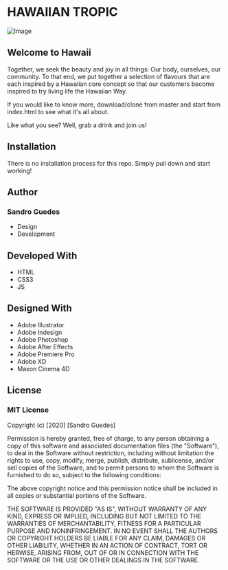 # HAWAIIAN TROPIC

![Image](https://raw.githubusercontent.com/sandroguedes/s_guedesdesouza_FIP/master/images/Gallery_01_All.png)

## Welcome to Hawaii
Together, we seek the beauty and joy in all things: Our body, ourselves, our community. To that end, we put together a selection of flavours that are each inspired by a Hawaiian core concept so that our customers become inspired to try living life the Hawaiian Way.

If you would like to know more, download/clone from master and start from index.html to see what it's all about.

Like what you see? Well, grab a drink and join us!


## Installation
There is no installation process for this repo. Simply pull down and start working!


## Author

### Sandro Guedes
* Design
* Development


## Developed With

* HTML
* CSS3
* JS


## Designed With

* Adobe Illustrator
* Adobe Indesign
* Adobe Photoshop
* Adobe After Effects
* Adobe Premiere Pro
* Adobe XD
* Maxon Cinema 4D


## License

### MIT License

Copyright (c) [2020] [Sandro Guedes]

Permission is hereby granted, free of charge, to any person obtaining a copy of this software and associated documentation files (the "Software"), to deal in the Software without restriction, including without limitation the rights to use, copy, modify, merge, publish, distribute, sublicense, and/or sell copies of the Software, and to permit persons to whom the Software is furnished to do so, subject to the following conditions:

The above copyright notice and this permission notice shall be included in all copies or substantial portions of the Software.

THE SOFTWARE IS PROVIDED "AS IS", WITHOUT WARRANTY OF ANY KIND, EXPRESS OR IMPLIED, INCLUDING BUT NOT LIMITED TO THE WARRANTIES OF MERCHANTABILITY, FITNESS FOR A PARTICULAR PURPOSE AND NONINFRINGEMENT. IN NO EVENT SHALL THE AUTHORS OR COPYRIGHT HOLDERS BE LIABLE FOR ANY CLAIM, DAMAGES OR OTHER LIABILITY, WHETHER IN AN ACTION OF CONTRACT, TORT OR HERWISE, ARISING FROM, OUT OF OR IN CONNECTION WITH THE SOFTWARE OR THE USE OR OTHER DEALINGS IN THE SOFTWARE.
